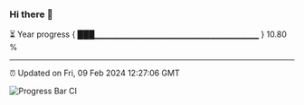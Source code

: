 ### Hi there 👋

⏳ Year progress { ███▁▁▁▁▁▁▁▁▁▁▁▁▁▁▁▁▁▁▁▁▁▁▁▁▁▁▁ } 10.80 %

---

⏰ Updated on Fri, 09 Feb 2024 12:27:06 GMT

![Progress Bar CI](https://github.com/liununu/liununu/workflows/Progress%20Bar%20CI/badge.svg)
